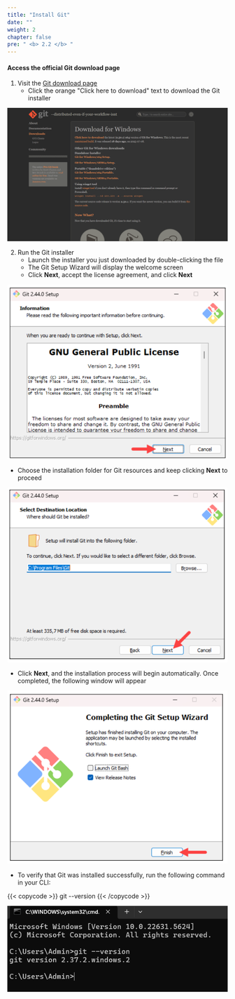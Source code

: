 ```yaml
---
title: "Install Git"
date: "" 
weight: 2
chapter: false
pre: " <b> 2.2 </b> "
---
```


#### Access the official **Git** download page

1. Visit the [Git download page](https://git-scm.com/downloads/win)  
   + Click the orange "Click here to download" text to download the Git installer

![Git](/images/2.prerequisite/001-2.2-installgit.png)

2. Run the Git installer  
   + Launch the installer you just downloaded by double-clicking the file  
   + The Git Setup Wizard will display the welcome screen  
   + Click **Next**, accept the license agreement, and click **Next**

![Git](/images/2.prerequisite/002-2.2-license.png)

   + Choose the installation folder for Git resources and keep clicking **Next** to proceed

![Git](/images/2.prerequisite/003-2.2-selectfolder.png)

   + Click **Next**, and the installation process will begin automatically. Once completed, the following window will appear

![Git](/images/2.prerequisite/004-2.2-success.png)

   + To verify that Git was installed successfully, run the following command in your CLI:

{{< copycode >}}
git --version
{{< /copycode >}}

![Git](/images/2.prerequisite/005-2.2-gitsuccesscli.png)
